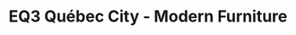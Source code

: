 ---
title: "EQ3 Québec City - Modern Furniture"
url: /quebec/eq3-quebec-city-modern-furniture/
shop: furniture
---
